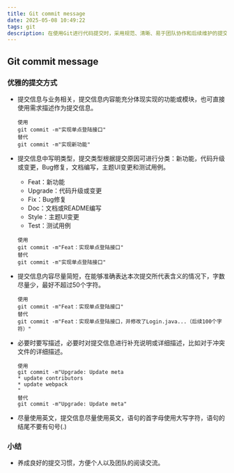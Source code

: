 ```yaml
---
title: Git commit message
date: 2025-05-08 10:49:22
tags: git
description: 在使用Git进行代码提交时，采用规范、清晰、易于团队协作和后续维护的提交信息书写方式。
---
```


## Git commit message

### 优雅的提交方式

  * 提交信息与业务相关，提交信息内容能充分体现实现的功能或模块，也可直接使用需求描述作为提交信息。

    ```
    使用
    git commit -m"实现单点登陆接口"
    替代
    git commit -m"实现新功能"
    ```

  * 提交信息中写明类型，提交类型根据提交原因可进行分类：新功能，代码升级或变更，Bug修复，文档编写，主题UI变更和测试用例。

    * Feat：新功能
    * Upgrade：代码升级或变更
    * Fix：Bug修复
    * Doc：文档或README编写
    * Style：主题UI变更
    * Test：测试用例

    ```
    使用
    git commit -m"Feat：实现单点登陆接口"
    替代
    git commit -m"实现单点登陆接口"
    ```

  * 提交信息内容尽量简短，在能够准确表达本次提交所代表含义的情况下，字数尽量少，最好不超过50个字符。

    ```
    使用
    git commit -m"Feat：实现单点登陆接口"
    替代
    git commit -m"Feat：实现单点登陆接口，并修改了Login.java...（后续100个字符）"
    ```

  * 必要时要写描述，必要时对提交信息进行补充说明或详细描述，比如对于冲突文件的详细描述。

    ```
    使用
    git commit -m"Upgrade: Update meta
    * update contributors
    * update webpack
    "
    替代
    git commit -m"Upgrade: Update meta"
    ```

  * 尽量使用英文，提交信息尽量使用英文，语句的首字母使用大写字符，语句的结尾不要有句号(.)

### 小结
  * 养成良好的提交习惯，方便个人以及团队的阅读交流。
